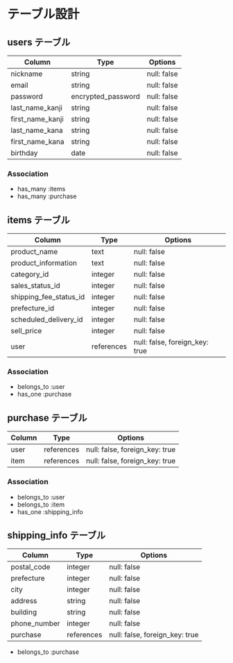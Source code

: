 # テーブル設計

## users テーブル

| Column           | Type                 | Options     |
| ---------------- | -------------------- | ----------- |
| nickname         | string               | null: false |
| email            | string               | null: false |
| password         | encrypted_password   | null: false |
| last_name_kanji  | string               | null: false |
| first_name_kanji | string               | null: false |
| last_name_kana   | string               | null: false |
| first_name_kana  | string               | null: false |
| birthday         | date                 | null: false |

### Association

- has_many :items
- has_many :purchase

## items テーブル

| Column                 | Type       | Options                        |
| ---------------------- | ---------- | ------------------------------ |
| product_name           | text       | null: false                    |
| product_information    | text       | null: false                    |
| category_id            | integer    | null: false                    |
| sales_status_id        | integer    | null: false                    |
| shipping_fee_status_id | integer    | null: false                    |
| prefecture_id          | integer    | null: false                    |
| scheduled_delivery_id  | integer    | null: false                    |
| sell_price             | integer    | null: false                    |
| user                   | references | null: false, foreign_key: true |

### Association

- belongs_to :user
- has_one :purchase

## purchase テーブル

| Column | Type       | Options                        |
| ------ | ---------- | ------------------------------ |
| user   | references | null: false, foreign_key: true |
| item   | references | null: false, foreign_key: true |

### Association

- belongs_to :user
- belongs_to :item
- has_one :shipping_info

## shipping_info テーブル

| Column       | Type       | Options                        |
| -------------| ---------- | ------------------------------ |
| postal_code  | integer    | null: false                    |
| prefecture   | integer    | null: false                    |
| city         | integer    | null: false                    |
| address      | string     | null: false                    |
| building     | string     | null: false                    |
| phone_number | integer    | null: false                    |
| purchase     | references | null: false, foreign_key: true |

- belongs_to :purchase